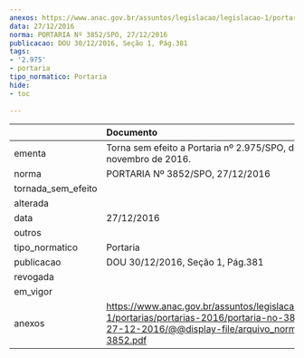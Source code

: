 ```yaml
---
anexos: https://www.anac.gov.br/assuntos/legislacao/legislacao-1/portarias/portarias-2016/portaria-no-3852-spo-27-12-2016/@@display-file/arquivo_norma/PA2016-3852.pdf
data: 27/12/2016
norma: PORTARIA Nº 3852/SPO, 27/12/2016
publicacao: DOU 30/12/2016, Seção 1, Pág.381
tags:
- '2.975'
- portaria
tipo_normatico: Portaria
hide: 
- toc 
 
---
```


|                    | Documento                                                                                                                                                      |
|:-------------------|:---------------------------------------------------------------------------------------------------------------------------------------------------------------|
| ementa             | Torna sem efeito a Portaria nº 2.975/SPO, de 1º de novembro de 2016.                                                                                           |
| norma              | PORTARIA Nº 3852/SPO, 27/12/2016                                                                                                                               |
| tornada_sem_efeito |                                                                                                                                                                |
| alterada           |                                                                                                                                                                |
| data               | 27/12/2016                                                                                                                                                     |
| outros             |                                                                                                                                                                |
| tipo_normatico     | Portaria                                                                                                                                                       |
| publicacao         | DOU 30/12/2016, Seção 1, Pág.381                                                                                                                               |
| revogada           |                                                                                                                                                                |
| em_vigor           |                                                                                                                                                                |
| anexos             | https://www.anac.gov.br/assuntos/legislacao/legislacao-1/portarias/portarias-2016/portaria-no-3852-spo-27-12-2016/@@display-file/arquivo_norma/PA2016-3852.pdf |